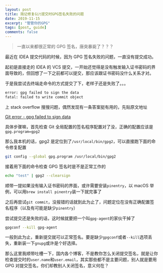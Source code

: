 ```yaml
---
layout: post
title: 简记修复Git提交时GPG签名失败的问题
date: 2019-11-15
excerpt: "管管你的GPG"
tags: [post, guide]
comments: false
---
```


> 一直以来都很正常的 GPG 签名，唐突暴毙了？？？

最近在 IDEA 提交代码的时候，因为 GPG 签名失败的问题，一直没有提交成功。

起初是直接走的 IDEA 的 VCS 提交，一开始还觉得是没有触发输入证书密码的界面导致的，但回想了一下之前都可以提交，那应该跟证书密码没什么关系才对。

于是我尝试去终端走命令的方式提交了下，老样子还是失败了。。。

```bash
error: gpg failed to sign the data
fatal: failed to write commit object
```

上 stack overflow 搜搜问题，偶然发现有一条答案挺有用的，先贴原文地址

[Git error - gpg failed to sign data](https://stackoverflow.com/questions/41052538/git-error-gpg-failed-to-sign-data)

具体步骤嘛，首先检查 Git 全局配置的签名程序配置对了没，正确的配置应该是`gpg.program=gpg2`

那么我本机的话，gpg2 是定位到了`/usr/local/bin/gpg2`，可以直接跑下面的命令修复配置

```bash
git config --global gpg.program /usr/local/bin/gpg2
```

接着用下面的命令检查 GPG 签名时是不是正常工作的

```bash
echo "test" | gpg2 --clearsign
```

顺带一提如果没有输入证书密码的界面，或许需要安装`pinentry`，以 macOS 举例，可以用`brew install pinentry`装一下就完事了

之后再尝试`git commit`，没报错的话就到此为止了，问题定位在没有正确配置签名程序（以及有可能是缺少`pinentry`）

尝试提交还是失败的话，这时候就要把一个叫`gpg-agent`的家伙干掉了

```bash
gpgconf --kill gpg-agent
```

一般到此为止，重新提交就可以正常签名。要是缺少`gpgconf`或者`--kill`选项丢失，重新装一下`gnupg`或许是个好选择。

那么这里我顺带吐槽一下，国内各个博客，不是教你怎么关闭提交签名，就是让你检查提交时的`user.name`和`user.email`，其实那些都不是主要问题，别人就是要用 GPG 对提交签名，你们却教别人关闭签名，意义何在？
